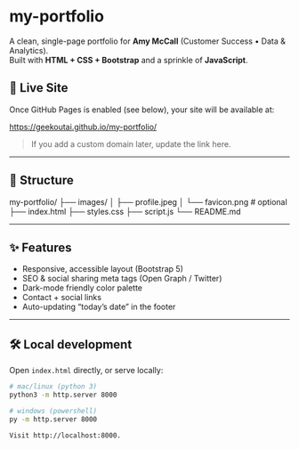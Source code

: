 # my-portfolio

A clean, single-page portfolio for **Amy McCall** (Customer Success • Data & Analytics).  
Built with **HTML + CSS + Bootstrap** and a sprinkle of **JavaScript**.

## 🚀 Live Site
Once GitHub Pages is enabled (see below), your site will be available at:

https://geekoutai.github.io/my-portfolio/


> If you add a custom domain later, update the link here.

---

## 📁 Structure
my-portfolio/
├── images/
│ ├── profile.jpeg
│ └── favicon.png # optional
├── index.html
├── styles.css
├── script.js
└── README.md

---

## ✨ Features
- Responsive, accessible layout (Bootstrap 5)
- SEO & social sharing meta tags (Open Graph / Twitter)
- Dark-mode friendly color palette
- Contact + social links
- Auto-updating “today’s date” in the footer

---

## 🛠 Local development

Open `index.html` directly, or serve locally:

```bash
# mac/linux (python 3)
python3 -m http.server 8000

# windows (powershell)
py -m http.server 8000

Visit http://localhost:8000.